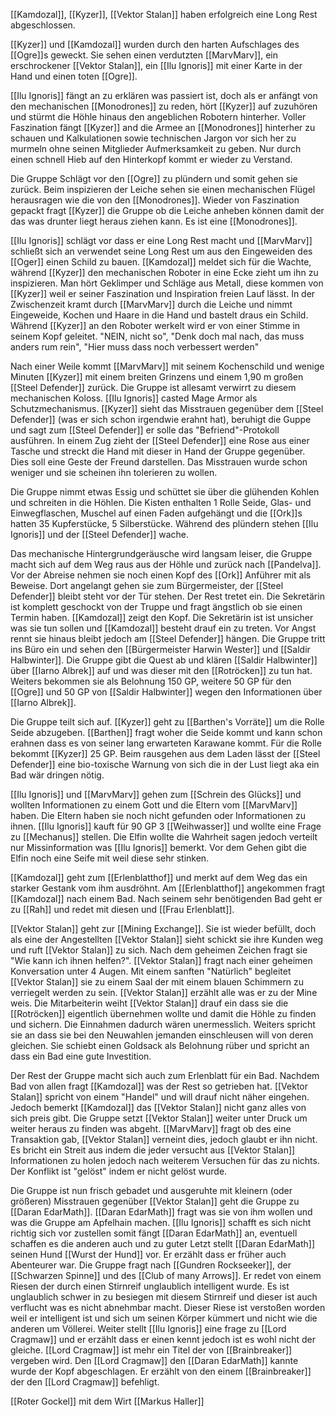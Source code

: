 [[Kamdozal]], [[Kyzer]], [[Vektor Stalan]] haben erfolgreich eine Long Rest abgeschlossen.

[[Kyzer]] und [[Kamdozal]] wurden durch den harten Aufschlages des [[Ogre]]s geweckt. Sie sehen einen verdutzten [[MarvMarv]], ein erschrockener [[Vektor Stalan]], ein [[Ilu Ignoris]] mit einer Karte in der Hand und einen toten [[Ogre]].

[[Ilu Ignoris]] fängt an zu erklären was passiert ist, doch als er anfängt von den mechanischen [[Monodrones]] zu reden, hört [[Kyzer]] auf zuzuhören und stürmt die Höhle hinaus den angeblichen Robotern hinterher. Voller Faszination fängt [[Kyzer]] and die Armee an [[Monodrones]] hinterher zu schauen und Kalkulationen sowie technischen Jargon vor sich her zu murmeln ohne seinen Mitglieder Aufmerksamkeit zu geben. Nur durch einen schnell Hieb auf den Hinterkopf kommt er wieder zu Verstand. 

Die Gruppe Schlägt vor den [[Ogre]] zu plündern und somit gehen sie zurück. Beim inspizieren der Leiche sehen sie einen mechanischen Flügel herausragen wie die von den [[Monodrones]]. Wieder von Faszination gepackt fragt [[Kyzer]] die Gruppe ob die Leiche anheben können damit der das was drunter liegt heraus ziehen kann. Es ist eine [[Monodrones]].

[[Ilu Ignoris]] schlägt vor dass er eine Long Rest macht und [[MarvMarv]] schließt sich an verwendet seine Long Rest um aus den Eingeweiden des [[Oger]] einen Schild zu bauen. [[Kamdozal]] meldet sich für die Wachte, während [[Kyzer]] den mechanischen Roboter in eine Ecke zieht um ihn zu inspizieren. Man hört Geklimper und Schläge aus Metall, diese kommen von [[Kyzer]] weil er seiner Faszination und Inspiration freien Lauf lässt. 
In der Zwischenzeit kramt durch [[MarvMarv]] durch die Leiche und nimmt Eingeweide, Kochen und Haare in die Hand und bastelt draus ein Schild. 
Während [[Kyzer]] an den Roboter werkelt wird er von einer Stimme in seinem Kopf geleitet. "NEIN, nicht so", "Denk doch mal nach, das muss anders rum rein", "Hier muss dass noch verbessert werden"

Nach einer Weile kommt [[MarvMarv]] mit seinem Kochenschild und wenige Minuten [[Kyzer]] mit einem breiten Grinzens und einem 1,90 m großen [[Steel Defender]] zurück. Die Gruppe ist allesamt verwirrt zu diesem mechanischen Koloss. [[Ilu Ignoris]] casted Mage Armor als Schutzmechanismus. [[Kyzer]] sieht das Misstrauen gegenüber dem [[Steel Defender]] (was er sich schon irgendwie erahnt hat), beruhigt die Guppe und sagt zum [[Steel Defender]] er solle das "Befriend"-Protokoll ausführen. In einem Zug zieht der [[Steel Defender]] eine Rose aus einer Tasche und streckt die Hand mit dieser in Hand der Gruppe gegenüber. Dies soll eine Geste der Freund darstellen. Das Misstrauen wurde schon weniger und sie scheinen ihn tolerieren zu wollen.

Die Gruppe nimmt etwas Essig und schüttet sie über die glühenden Kohlen und schreiten in die Höhlen. Die Kisten enthalten 1 Rolle Seide, Glas- und Einwegflaschen, Muschel auf einen Faden aufgehängt und die [[Ork]]s hatten 35 Kupferstücke, 5 Silberstücke. Während des plündern stehen [[Ilu Ignoris]] und der [[Steel Defender]] wache. 

Das mechanische Hintergrundgeräusche wird langsam leiser, die Gruppe macht sich auf dem Weg raus aus der Höhle und zurück nach [[Pandelva]]. Vor der Abreise nehmen sie noch einen Kopf des [[Ork]] Anführer mit als Beweise. Dort angelangt gehen sie zum Bürgermeister, der [[Steel Defender]] bleibt steht vor der Tür stehen. Der Rest tretet ein. Die Sekretärin ist komplett geschockt von der Truppe und fragt ängstlich ob sie einen Termin haben. [[Kamdozal]] zeigt den Kopf. Die Sekretärin ist ist unsicher was sie tun sollen und [[Kamdozal]] besteht drauf ein zu treten. Vor Angst rennt sie hinaus bleibt jedoch am [[Steel Defender]] hängen. Die Gruppe tritt ins Büro ein und sehen den [[Bürgermeister Harwin Wester]] und [[Saldir Halbwinter]]. Die Gruppe gibt die Quest ab und klären [[Saldir Halbwinter]] über [[Iarno Albrek]] auf und was dieser mit den [[Rotröcken]] zu tun hat. Weiters bekommen sie als Belohnung 150 GP, weitere 50 GP für den [[Ogre]] und 50 GP von [[Saldir Halbwinter]] wegen den Informationen über [[Iarno Albrek]].

Die Gruppe teilt sich auf. [[Kyzer]] geht zu [[Barthen's Vorräte]] um die Rolle Seide abzugeben. [[Barthen]] fragt woher die Seide kommt und kann schon erahnen dass es von seiner lang erwarteten Karawane kommt. Für die Rolle bekommt [[Kyzer]] 25 GP. Beim rausgehen aus dem Laden lässt der [[Steel Defender]] eine bio-toxische Warnung von sich die in der Lust liegt aka ein Bad wär dringen nötig.

[[Ilu Ignoris]] und [[MarvMarv]] gehen zum [[Schrein des Glücks]] und wollten Informationen zu einem Gott und die Eltern vom [[MarvMarv]] haben. Die Eltern haben sie noch nicht gefunden oder Informationen zu ihnen. [[Ilu Ignoris]] kauft für 90 GP 3 [[Weihwasser]] und wollte eine Frage zu [[Mechanus]] stellen. Die Elfin wollte die Wahrheit sagen jedoch verteilt nur Missinformation was [[Ilu Ignoris]] bemerkt. Vor dem Gehen gibt die Elfin noch eine Seife mit weil diese sehr stinken.

[[Kamdozal]] geht zum [[Erlenblatthof]] und merkt auf dem Weg das ein starker Gestank vom ihm ausdröhnt. Am [[Erlenblatthof]] angekommen fragt [[Kamdozal]] nach einem Bad. Nach seinem sehr benötigenden Bad geht er zu [[Rah]] und redet mit diesen und [[Frau Erlenblatt]].

[[Vektor Stalan]] geht zur [[Mining Exchange]]. Sie ist wieder befüllt, doch als eine der Angestellten [[Vektor Stalan]] sieht schickt sie ihre Kunden weg und ruft [[Vektor Stalan]] zu sich. Nach dem geheimen Zeichen fragt sie "Wie kann ich ihnen helfen?". [[Vektor Stalan]] fragt nach einer geheimen Konversation unter 4 Augen. Mit einem sanften "Natürlich" begleitet [[Vektor Stalan]] sie zu einem Saal der mit einem blauen Schimmern zu verriegelt werden zu sein. [[Vektor Stalan]] erzählt alle was er zu der Mine weis. Die Mitarbeiterin weiht [[Vektor Stalan]] drauf ein dass sie die [[Rotröcken]] eigentlich übernehmen wollte und damit die Höhle zu finden und sichern. Die Einnahmen dadurch wären unermesslich. Weiters spricht sie an dass sie bei den Neuwahlen jemanden einschleusen will von deren gleichen. Sie schiebt einen Goldsack als Belohnung rüber und spricht an dass ein Bad eine gute Investition.

Der Rest der Gruppe macht sich auch zum Erlenblatt für ein Bad. Nachdem Bad von allen fragt [[Kamdozal]] was der Rest so getrieben hat. [[Vektor Stalan]] spricht von einem "Handel" und will drauf nicht näher eingehen. Jedoch bemerkt [[Kamdozal]] das [[Vektor Stalan]] nicht ganz alles von sich preis gibt. Die Gruppe setzt [[Vektor Stalan]] weiter unter Druck um weiter heraus zu finden was abgeht. [[MarvMarv]] fragt ob des eine Transaktion gab, [[Vektor Stalan]] verneint dies, jedoch glaubt er ihn nicht. Es bricht ein Streit aus indem die jeder versucht aus [[Vektor Stalan]] Informationen zu holen jedoch nach weiterem Versuchen für das zu nichts. Der Konflikt ist "gelöst" indem er nicht gelöst wurde.

Die Gruppe ist nun frisch gebadet und ausgeruhte mit kleinern (oder größeren) Misstrauen gegenüber [[Vektor Stalan]] geht die Gruppe zu [[Daran EdarMath]]. [[Daran EdarMath]] fragt was sie von ihm wollen und was die Gruppe am Apfelhain machen. [[Ilu Ignoris]] schafft es sich nicht richtig sich vor zustellen somit fängt [[Daran EdarMath]] an, eventuell schaffen es die anderen auch und zu guter Letzt stellt [[Daran EdarMath]] seinen Hund [[Wurst der Hund]] vor. Er erzählt dass er früher auch Abenteurer war. Die Gruppe fragt nach [[Gundren Rockseeker]], der [[Schwarzen Spinne]] und des [[Club of many Arrows]]. Er redet von einem Riesen der durch einen Stirnreif unglaublich intelligent wurde. Es ist unglaublich schwer in zu besiegen mit diesem Stirnreif und dieser ist auch verflucht was es nicht abnehmbar macht. Dieser Riese ist verstoßen worden weil er intelligent ist und sich um seinen Körper kümmert und nicht wie die anderen um Völlerei. Weiter stellt [[Ilu Ignoris]] eine frage zu [[Lord Cragmaw]] und er erzählt dass er einen kennt jedoch ist es wohl nicht der gleiche. [[Lord Cragmaw]] ist mehr ein Titel der von [[Brainbreaker]] vergeben wird. Den [[Lord Cragmaw]] den [[Daran EdarMath]] kannte wurde der Kopf abgeschlagen. Er erzählt von den einem [[Brainbreaker]] der den [[Lord Cragmaw]] befehligt.

[[Roter Gockel]] mit dem Wirt [[Markus Haller]]